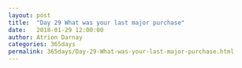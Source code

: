 ```yaml
---
layout: post  
title:  "Day 29 What was your last major purchase"  
date:   2018-01-29 12:00:00  
author: Atrion Darnay  
categories: 365days
permalink: 365days/Day-29-What-was-your-last-major-purchase.html  
---
```

